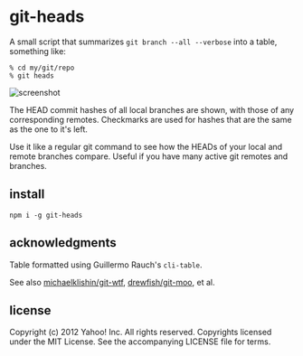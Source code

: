 git-heads
=========
A small script that summarizes `git branch --all --verbose` into a table, something like:

    % cd my/git/repo
    % git heads
![screenshot](http://f.cl.ly/items/3m460b2N191t3s3T1S1p/Image%202012.11.07%205:42:40%20PM.png)

The HEAD commit hashes of all local branches are shown, with those of any corresponding remotes. Checkmarks are used for hashes that are the same as the one to it's left.

Use it like a regular git command to see how the HEADs of your local and remote branches compare. Useful if you have many active git remotes and branches.

install
-------

    npm i -g git-heads

acknowledgments
---------------

Table formatted using Guillermo Rauch's `cli-table`.

See also [michaelklishin/git-wtf](https://github.com/michaelklishin/git-wtf), [drewfish/git-moo](https://github.com/drewfish/git-moo), et al.

license
-------
Copyright (c) 2012 Yahoo! Inc.  All rights reserved.
Copyrights licensed under the MIT License. See the accompanying LICENSE file for terms.
